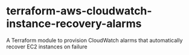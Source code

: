 # terraform-aws-cloudwatch-instance-recovery-alarms
A Terraform module to provision CloudWatch alarms that automatically recover EC2 instances on failure
